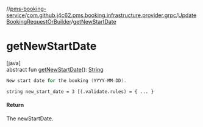 //[pms-booking-service](../../../index.md)/[com.github.j4c62.pms.booking.infrastructure.provider.grpc](../index.md)/[UpdateBookingRequestOrBuilder](index.md)/[getNewStartDate](get-new-start-date.md)

# getNewStartDate

[java]\
abstract fun [getNewStartDate](get-new-start-date.md)(): [String](https://docs.oracle.com/en/java/javase/23/docs/api/java.base/java/lang/String.html)

```kotlin
New start date for the booking (YYYY-MM-DD).

```
`string new_start_date = 3 [(.validate.rules) = { ... }`

#### Return

The newStartDate.